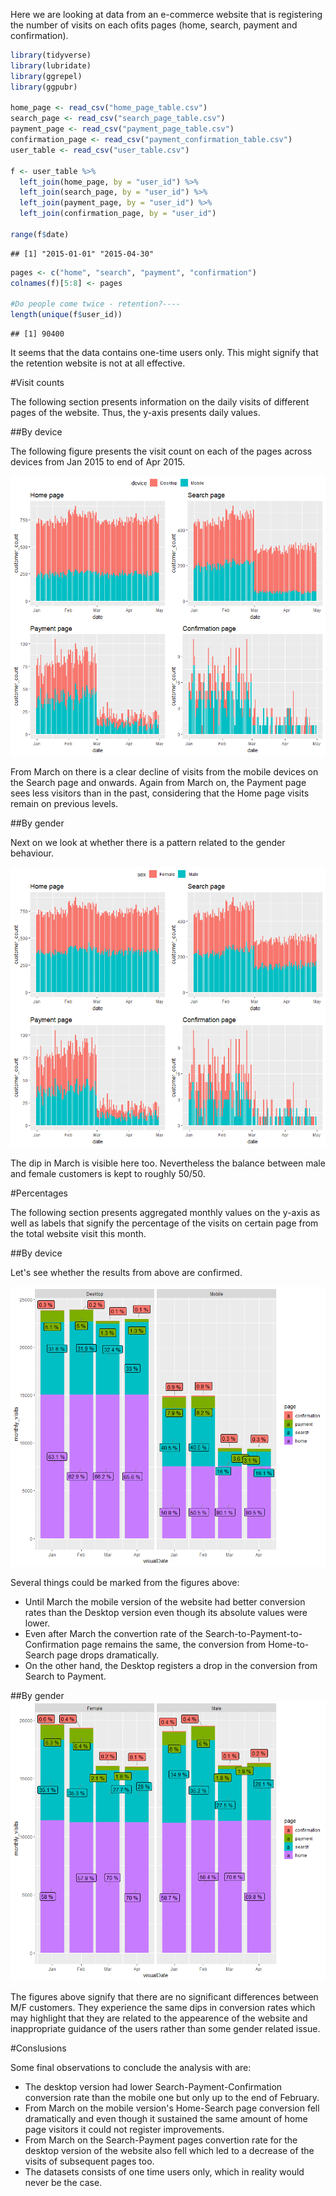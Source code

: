 Here we are looking at data from an e-commerce website that is registering the number of visits on each ofits pages (home, search, payment and confirmation).

```r
library(tidyverse)
library(lubridate)
library(ggrepel)
library(ggpubr)

home_page <- read_csv("home_page_table.csv")
search_page <- read_csv("search_page_table.csv")
payment_page <- read_csv("payment_page_table.csv")
confirmation_page <- read_csv("payment_confirmation_table.csv")
user_table <- read_csv("user_table.csv")

f <- user_table %>%
  left_join(home_page, by = "user_id") %>%
  left_join(search_page, by = "user_id") %>%
  left_join(payment_page, by = "user_id") %>%
  left_join(confirmation_page, by = "user_id")

range(f$date)
```

```
## [1] "2015-01-01" "2015-04-30"
```

```r
pages <- c("home", "search", "payment", "confirmation")
colnames(f)[5:8] <- pages

#Do people come twice - retention?----
length(unique(f$user_id))
```

```
## [1] 90400
```

It seems that the data contains one-time users only. This might signify that the retention website is not at all effective.

#Visit counts

The following section presents information on the daily visits of different pages of the website. Thus, the y-axis presents daily values.

##By device

The following figure presents the visit count on each of the pages across devices from Jan 2015 to end of Apr 2015.

![](funnelAnalysis_files/figure-html/dailyVisitsByDevice-1.png)<!-- -->

From March on there is a clear decline of visits from the mobile devices on the Search page and onwards. Again from March on, the Payment page sees less visitors than in the past, considering that the Home page visits remain on previous levels.

##By gender

Next on we look at whether there is a pattern related to the gender behaviour.

![](funnelAnalysis_files/figure-html/dailyVisitsByGender-1.png)<!-- -->

The dip in March is visible here too. Nevertheless the balance between male and female customers is kept to roughly 50/50.

#Percentages

The following section presents aggregated monthly values on the y-axis as well as labels that signify the percentage of the visits on certain page from the total website visit this month.

##By device

Let's see whether the results from above are confirmed.

![](funnelAnalysis_files/figure-html/device-1.png)<!-- -->

Several things could be marked from the figures above:

* Until March the mobile version of the website had better conversion rates than the Desktop version even though its absolute values were lower.
* Even after March the convertion rate of the Search-to-Payment-to-Confirmation page remains the same, the conversion from Home-to-Search page drops dramatically.
* On the other hand, the Desktop registers a drop in the conversion from Search to Payment.

##By gender
![](funnelAnalysis_files/figure-html/gender-1.png)<!-- -->

The figures above signify that there are no significant differences between M/F customers. They experience the same dips in conversion rates which may highlight that they are related to the appearence of the website and inappropriate guidance of the users rather than some gender related issue.

#Conslusions

Some final observations to conclude the analysis with are:

* The desktop version had lower Search-Payment-Confirmation conversion rate than the mobile one but only up to the end of February.
* From March on the mobile version's Home-Search page conversion fell dramatically and even though it sustained the same amount of home page visitors it could not register improvements.
* From March on the Search-Payment pages convertion rate for the desktop version of the website also fell which led to a decrease of the visits of subsequent pages too.
* The datasets consists of one time users only, which in reality would never be the case.
